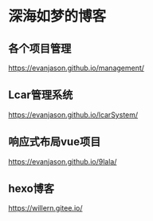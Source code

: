 # 深海如梦的博客

## 各个项目管理
https://evanjason.github.io/management/

## Lcar管理系统
https://evanjason.github.io/lcarSystem/

## 响应式布局vue项目
https://evanjason.github.io/9lala/

## hexo博客
https://willern.gitee.io/